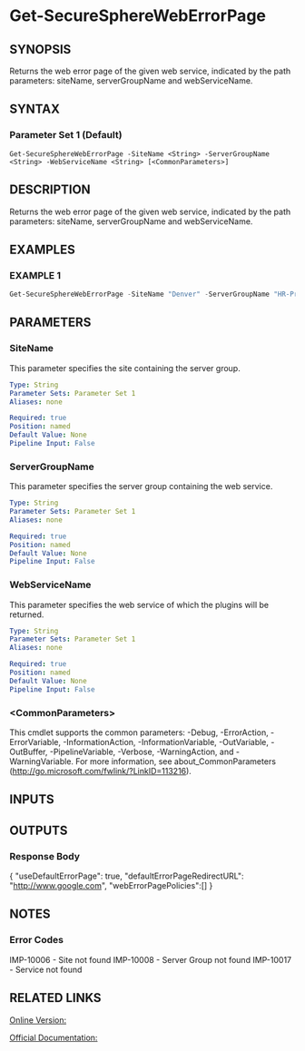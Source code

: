 ﻿# Get-SecureSphereWebErrorPage

## SYNOPSIS
Returns the web error page of the given web service, indicated by the path parameters: siteName, serverGroupName and webServiceName.

## SYNTAX

### Parameter Set 1 (Default)
```
Get-SecureSphereWebErrorPage -SiteName <String> -ServerGroupName <String> -WebServiceName <String> [<CommonParameters>]
```

## DESCRIPTION
Returns the web error page of the given web service, indicated by the path parameters: siteName, serverGroupName and webServiceName.

## EXAMPLES

### EXAMPLE 1

```powershell
Get-SecureSphereWebErrorPage -SiteName "Denver" -ServerGroupName "HR-Prod" -WebServiceName "ODS-WebService"
```

## PARAMETERS

### SiteName
This parameter specifies the site containing the server group.

```yaml
Type: String
Parameter Sets: Parameter Set 1
Aliases: none

Required: true
Position: named
Default Value: None
Pipeline Input: False
```

### ServerGroupName
This parameter specifies the server group containing the web service.

```yaml
Type: String
Parameter Sets: Parameter Set 1
Aliases: none

Required: true
Position: named
Default Value: None
Pipeline Input: False
```

### WebServiceName
This parameter specifies the web service of which the plugins will be returned.

```yaml
Type: String
Parameter Sets: Parameter Set 1
Aliases: none

Required: true
Position: named
Default Value: None
Pipeline Input: False
```

### \<CommonParameters\>
This cmdlet supports the common parameters: -Debug, -ErrorAction, -ErrorVariable, -InformationAction, -InformationVariable, -OutVariable, -OutBuffer, -PipelineVariable, -Verbose, -WarningAction, and -WarningVariable. For more information, see about_CommonParameters (http://go.microsoft.com/fwlink/?LinkID=113216).

## INPUTS

## OUTPUTS

### Response Body
{
"useDefaultErrorPage": true,
"defaultErrorPageRedirectURL": "http://www.google.com",
"webErrorPagePolicies":[]
}

## NOTES

### Error Codes
IMP-10006 - Site not found
IMP-10008 - Server Group not found
IMP-10017 - Service not found

## RELATED LINKS

[Online Version:](https://github.com/akshinmustafayev/SecureSpherePS/tree/master/Documentation)

[Official Documentation:](https://docs.imperva.com/bundle/v13.6-api-reference-guide/page/66809.htm)



